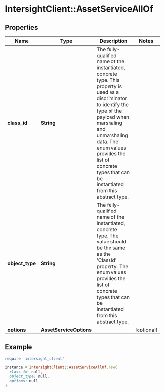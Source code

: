 # IntersightClient::AssetServiceAllOf

## Properties

| Name | Type | Description | Notes |
| ---- | ---- | ----------- | ----- |
| **class_id** | **String** | The fully-qualified name of the instantiated, concrete type. This property is used as a discriminator to identify the type of the payload when marshaling and unmarshaling data. The enum values provides the list of concrete types that can be instantiated from this abstract type. |  |
| **object_type** | **String** | The fully-qualified name of the instantiated, concrete type. The value should be the same as the &#39;ClassId&#39; property. The enum values provides the list of concrete types that can be instantiated from this abstract type. |  |
| **options** | [**AssetServiceOptions**](AssetServiceOptions.md) |  | [optional] |

## Example

```ruby
require 'intersight_client'

instance = IntersightClient::AssetServiceAllOf.new(
  class_id: null,
  object_type: null,
  options: null
)
```


